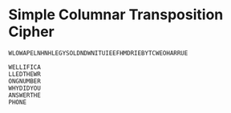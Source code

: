 # Simple Columnar Transposition Cipher  
`WLOWAPELNHNHLEGYSOLDNDWNITUIEEFHMDRIEBYTCWEOHARRUE`  

```
WELLIFICA
LLEDTHEWR
ONGNUMBER
WHYDIDYOU
ANSWERTHE
PHONE
```
